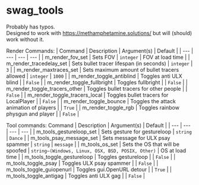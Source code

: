 # swag_tools

Probably has typos. \
Designed to work with https://methamphetamine.solutions/ but will (should) work without it.


Render Commands:
| Command | Description | Argument(s) | Default |
| --- | --- | --- | --- |
| m_render_fov_set | Sets FOV | `integer` | FOV at load time |
| m_render_tracedelay_set | Sets bullet tracer lifespan (in seconds) | `integer` | `3` |
| m_render_maxtraces_set | Sets maximum amount of bullet tracers allowed | `integer` | `1000` |
| m_render_toggle_antiblind | Toggles anti ULX blind | | `False` |
| m_render_toggle_fullbright | Toggles fullbright | | `False` |
| m_render_toggle_tracers_other | Toggles bullet tracers for other people | | `False` |
| m_render_toggle_tracers_local | Toggles bullet tracers for LocalPlayer | | `False` |
| m_render_toggle_bounce | Toggles the attack animation of players | | `True` |
| m_render_toggle_rgb | Toggles rainbow physgun and player | | `False` |

Tool commands:
 Command | Description | Argument(s) | Default |
| --- | --- | --- | --- |
| m_tools_gestureloop_set | Sets gesture for gestureloop | `string` | `Dance` |
| m_tools_psay_message_set | Sets message for ULX psay spammer | `string` | `message` |
| m_tools_os_set | Sets the OS that will be spoofed | `string—(Windows, Linux, OSX, BSD, POSIX, Other)` | OS at load time |
| m_tools_toggle_gestureloop | Toggles gestureloop | | `False` |
| m_tools_toggle_psay | Toggles ULX psay spammer | | `False` |
| m_tools_toggle_guiopenurl | Toggles gui.OpenURL detour | | `True` |
| m_tools_toggle_antigag | Toggles anti ULX gag | | `False` |
